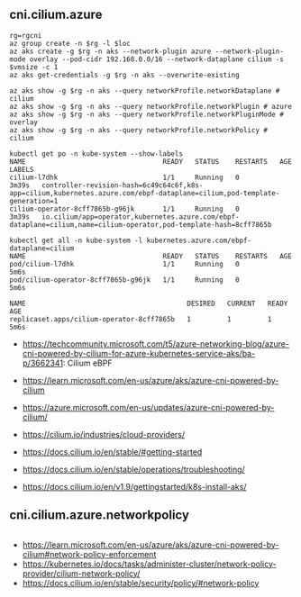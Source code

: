 ## cni.cilium.azure

```
rg=rgcni
az group create -n $rg -l $loc
az aks create -g $rg -n aks --network-plugin azure --network-plugin-mode overlay --pod-cidr 192.168.0.0/16 --network-dataplane cilium -s $vmsize -c 1 
az aks get-credentials -g $rg -n aks --overwrite-existing
```

```
az aks show -g $rg -n aks --query networkProfile.networkDataplane # cilium
az aks show -g $rg -n aks --query networkProfile.networkPlugin # azure
az aks show -g $rg -n aks --query networkProfile.networkPluginMode # overlay
az aks show -g $rg -n aks --query networkProfile.networkPolicy # cilium

kubectl get po -n kube-system --show-labels
NAME                                  READY   STATUS    RESTARTS   AGE     LABELS
cilium-l7dhk                          1/1     Running   0          3m39s   controller-revision-hash=6c49c64c6f,k8s-app=cilium,kubernetes.azure.com/ebpf-dataplane=cilium,pod-template-generation=1
cilium-operator-8cff7865b-g96jk       1/1     Running   0          3m39s   io.cilium/app=operator,kubernetes.azure.com/ebpf-dataplane=cilium,name=cilium-operator,pod-template-hash=8cff7865b

kubectl get all -n kube-system -l kubernetes.azure.com/ebpf-dataplane=cilium
NAME                                  READY   STATUS    RESTARTS   AGE
pod/cilium-l7dhk                      1/1     Running   0          5m6s
pod/cilium-operator-8cff7865b-g96jk   1/1     Running   0          5m6s

NAME                                        DESIRED   CURRENT   READY   AGE
replicaset.apps/cilium-operator-8cff7865b   1         1         1       5m6s
```

- https://techcommunity.microsoft.com/t5/azure-networking-blog/azure-cni-powered-by-cilium-for-azure-kubernetes-service-aks/ba-p/3662341: Cilium eBPF
- https://learn.microsoft.com/en-us/azure/aks/azure-cni-powered-by-cilium
- https://azure.microsoft.com/en-us/updates/azure-cni-powered-by-cilium/

- https://cilium.io/industries/cloud-providers/
- https://docs.cilium.io/en/stable/#getting-started
- https://docs.cilium.io/en/stable/operations/troubleshooting/
- https://docs.cilium.io/en/v1.9/gettingstarted/k8s-install-aks/

## cni.cilium.azure.networkpolicy

```
```

- https://learn.microsoft.com/en-us/azure/aks/azure-cni-powered-by-cilium#network-policy-enforcement
- https://kubernetes.io/docs/tasks/administer-cluster/network-policy-provider/cilium-network-policy/
- https://docs.cilium.io/en/stable/security/policy/#network-policy
